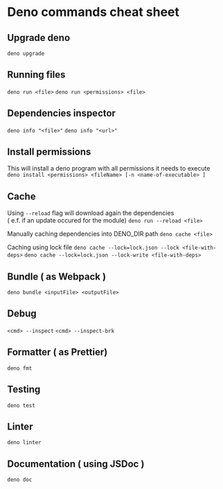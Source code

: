 # Deno commands cheat sheet

## Upgrade deno
```deno upgrade```

## Running files
```deno run <file>```
```deno run <permissions> <file>```

## Dependencies inspector
```deno info "<file>"```
```deno info "<url>"```

## Install permissions
This will install a deno program with all permissions it needs to execute
``` deno install <permissions> <fileName> [-n <name-of-executable> ]```

## Cache
Using ```--reload``` flag will download again the dependencies  
( e.f. if an update occured for the module)
```deno run --reload <file>```  

Manually caching dependencies into DENO_DIR path
```deno cache <file>```

Caching using lock file
```deno cache --lock=lock.json --lock <file-with-deps>```
```deno cache --lock=lock.json --lock-write <file-with-deps>```

## Bundle ( as Webpack )
```deno bundle <inputFile> <outputFile>```

## Debug
```<cmd> --inspect```
```<cmd> --inspect-brk```

## Formatter ( as Prettier)
```deno fmt```

## Testing
```deno test```

## Linter
```deno linter```

## Documentation ( using JSDoc )
```deno doc```